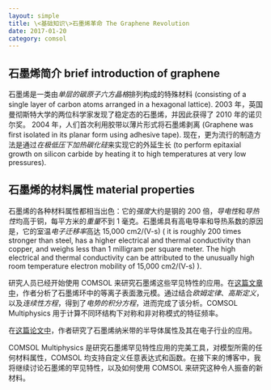 ```yaml
---
layout: simple
title: \<基础知识\>石墨烯革命 The Graphene Revolution
date: 2017-01-20
category: comsol
---
```


## 石墨烯简介 brief introduction of graphene
石墨烯是一类由*单层的碳原子六方晶格*排列构成的特殊材料 (consisting of a single layer of carbon atoms arranged in a hexagonal lattice). 2003 年，英国曼彻斯特大学的两位科学家发现了稳定态的石墨烯，并因此获得了 2010 年的诺贝尔奖。 
2004 年，人们首次利用胶带以薄片形式将石墨烯剥离 (Graphene was first isolated in its planar form using adhesive tape). 现在，更为流行的制造方法是通过*在极低压下加热碳化硅*来实现它的外延生长 (to perform epitaxial growth on silicon carbide by heating it to high temperatures at very low pressures).  

## 石墨烯的材料属性 material properties
石墨烯的各种材料属性都相当出色：它的*强度*大约是钢的 200 倍，*导电性*和*导热性*均高于铜，每平方米的*重量*不到 1 毫克。石墨烯具有高电导率和导热系数的原因是，它的室温*电子迁移率*高达 15,000 cm2/(V-s)  ( it is roughly 200 times stronger than steel, has a higher electrical and thermal conductivity than copper, and weighs less than 1 milligram per square meter. The high electrical and thermal conductivity can be attributed to the unusually high room temperature electron mobility of 15,000 cm2/(V-s)  ).

研究人员已经开始使用 COMSOL 来研究石墨烯这些罕见特性的应用。在[这篇文章中][1]，作者分析了石墨烯环中的等离子表面激元模。通过结合*欧姆定律*、*高斯定义*，以及*连续性方程*，得到了*电势的积分方程*，进而完成了该分析。COMSOL Multiphysics 用于计算不同环结构下对称和非对称模式的特征频率。 

在[这篇论文中][2]，作者研究了石墨烯纳米带的半导体属性及其在电子行业的应用。 

COMSOL Multiphysics 是研究石墨烯罕见特性应用的完美工具，对模型所需的任何材料属性，COMSOL 均支持自定义任意表达式和函数。在接下来的博客中，我将继续讨论石墨烯的罕见特性，以及如何使用 COMSOL 来研究这种令人振奋的新材料。 


[1]:	http://journals.iop.org/cws/article/jpcm/50930
[2]:	https://curate.nd.edu/show/mw22v40831h
